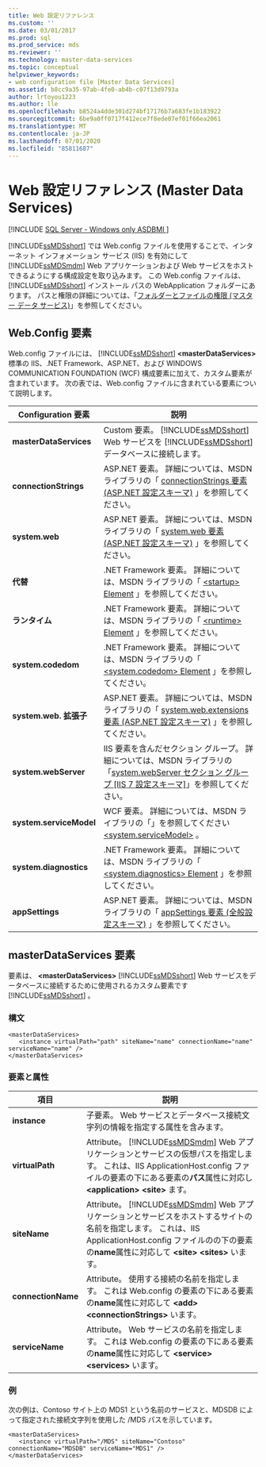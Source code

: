 ```yaml
---
title: Web 設定リファレンス
ms.custom: ''
ms.date: 03/01/2017
ms.prod: sql
ms.prod_service: mds
ms.reviewer: ''
ms.technology: master-data-services
ms.topic: conceptual
helpviewer_keywords:
- web configuration file [Master Data Services]
ms.assetid: b8cc9a35-97ab-4fe0-ab4b-c07f13d9793a
author: lrtoyou1223
ms.author: lle
ms.openlocfilehash: b8524a4dde301d274bf17176b7a683fe1b183922
ms.sourcegitcommit: 6be9a0ff0717f412ece7f8ede07ef01f66ea2061
ms.translationtype: MT
ms.contentlocale: ja-JP
ms.lasthandoff: 07/01/2020
ms.locfileid: "85811687"
---
```

# <a name="web-configuration-reference-master-data-services"></a>Web 設定リファレンス (Master Data Services)

[!INCLUDE [SQL Server - Windows only ASDBMI  ](../includes/applies-to-version/sql-windows-only-asdbmi.md)]

  [!INCLUDE[ssMDSshort](../includes/ssmdsshort-md.md)] では Web.config ファイルを使用することで、インターネット インフォメーション サービス (IIS) を有効にして [!INCLUDE[ssMDSmdm](../includes/ssmdsmdm-md.md)] Web アプリケーションおよび Web サービスをホストできるようにする構成設定を取り込みます。 この Web.config ファイルは、 [!INCLUDE[ssMDSshort](../includes/ssmdsshort-md.md)] インストール パスの WebApplication フォルダーにあります。 パスと権限の詳細については、「[フォルダーとファイルの権限 (マスター データ サービス)](../master-data-services/folder-and-file-permissions-master-data-services.md)」を参照してください。  
  
## <a name="webconfig-elements"></a>Web.Config 要素  
 Web.config ファイルには、 [!INCLUDE[ssMDSshort](../includes/ssmdsshort-md.md)] **\<masterDataServices>** 標準の IIS、.NET Framework、ASP.NET、および WINDOWS COMMUNICATION FOUNDATION (WCF) 構成要素に加えて、カスタム要素が含まれています。 次の表では、Web.config ファイルに含まれている要素について説明します。  
  
|Configuration 要素|説明|  
|---------------------------|-----------------|  
|**masterDataServices**|Custom 要素。 [!INCLUDE[ssMDSshort](../includes/ssmdsshort-md.md)] Web サービスを [!INCLUDE[ssMDSshort](../includes/ssmdsshort-md.md)] データベースに接続します。|  
|**connectionStrings**|ASP.NET 要素。 詳細については、MSDN ライブラリの「 [connectionStrings 要素 (ASP.NET 設定スキーマ)](https://go.microsoft.com/fwlink/?LinkId=178347) 」を参照してください。|  
|**system.web**|ASP.NET 要素。 詳細については、MSDN ライブラリの「 [system.web 要素 (ASP.NET 設定スキーマ)](https://go.microsoft.com/fwlink/?LinkId=178348) 」を参照してください。|  
|**代替**|.NET Framework 要素。 詳細については、MSDN ライブラリの「 [ \<startup> Element](https://go.microsoft.com/fwlink/?LinkId=178349) 」を参照してください。|  
|**ランタイム**|.NET Framework 要素。 詳細については、MSDN ライブラリの「 [ \<runtime> Element](https://go.microsoft.com/fwlink/?LinkId=178350) 」を参照してください。|  
|**system.codedom**|.NET Framework 要素。 詳細については、MSDN ライブラリの「 [ \<system.codedom> Element](https://go.microsoft.com/fwlink/?LinkId=178351) 」を参照してください。|  
|**system.web. 拡張子**|ASP.NET 要素。 詳細については、MSDN ライブラリの「 [system.web.extensions 要素 (ASP.NET 設定スキーマ)](https://go.microsoft.com/fwlink/?LinkId=178352) 」を参照してください。|  
|**system.webServer**|IIS 要素を含んだセクション グループ。 詳細については、MSDN ライブラリの「[system.webServer セクション グループ \[IIS 7 設定スキーマ\]](https://go.microsoft.com/fwlink/?LinkId=178353)」を参照してください。|  
|**system.serviceModel**|WCF 要素。 詳細については、MSDN ライブラリの「」を参照してください [\<system.serviceModel>](https://go.microsoft.com/fwlink/?LinkId=178354) 。|  
|**system.diagnostics**|.NET Framework 要素。 詳細については、MSDN ライブラリの「 [ \<system.diagnostics> Element](https://go.microsoft.com/fwlink/?LinkId=178355) 」を参照してください。|  
|**appSettings**|ASP.NET 要素。 詳細については、MSDN ライブラリの「 [appSettings 要素 (全般設定スキーマ)](https://go.microsoft.com/fwlink/?LinkId=178356) 」を参照してください。|  
  
## <a name="masterdataservices-element"></a>masterDataServices 要素  
 要素は、 **\<masterDataServices>** [!INCLUDE[ssMDSshort](../includes/ssmdsshort-md.md)] Web サービスをデータベースに接続するために使用されるカスタム要素です [!INCLUDE[ssMDSshort](../includes/ssmdsshort-md.md)] 。  
  
### <a name="syntax"></a>構文  
  
```  
<masterDataServices>  
   <instance virtualPath="path" siteName="name" connectionName="name" serviceName="name" />  
</masterDataServices>  
```  
  
### <a name="elements-and-attributes"></a>要素と属性  
  
|項目|説明|  
|----------|-----------------|  
|**instance**|子要素。 Web サービスとデータベース接続文字列の情報を指定する属性を含みます。|  
|**virtualPath**|Attribute。 [!INCLUDE[ssMDSmdm](../includes/ssmdsmdm-md.md)] Web アプリケーションとサービスの仮想パスを指定します。 これは、IIS ApplicationHost.config ファイルの要素の下にある要素の**パス**属性に対応し **\<application>** **\<site>** ます。|  
|**siteName**|Attribute。 [!INCLUDE[ssMDSmdm](../includes/ssmdsmdm-md.md)] Web アプリケーションとサービスをホストするサイトの名前を指定します。 これは、IIS ApplicationHost.config ファイルのの下の要素の**name**属性に対応して **\<site>** **\<sites>** います。|  
|**connectionName**|Attribute。 使用する接続の名前を指定します。 これは Web.config の要素の下にある要素の**name**属性に対応して **\<add>** **\<connectionStrings>** います。|  
|**serviceName**|Attribute。 Web サービスの名前を指定します。 これは Web.config の要素の下にある要素の**name**属性に対応して **\<service>** **\<services>** います。|  
  
### <a name="example"></a>例  
 次の例は、Contoso サイト上の MDS1 という名前のサービスと、MDSDB によって指定された接続文字列を使用した /MDS パスを示しています。  
  
```  
<masterDataServices>  
   <instance virtualPath="/MDS" siteName="Contoso" connectionName="MDSDB" serviceName="MDS1" />  
</masterDataServices>  
```  
  
  
